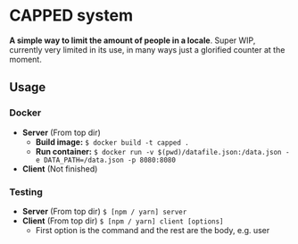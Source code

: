 # CAPPED system

**A simple way to limit the amount of people in a locale**. Super WIP, currently very limited in its use, in many ways just a glorified counter at the moment. 

## Usage

### Docker
- **Server** (From top dir)
  - **Build image:** `$ docker build -t capped .`
  - **Run container:** `$ docker run -v $(pwd)/datafile.json:/data.json -e DATA_PATH=/data.json -p 8080:8080`
- **Client** (Not finished)

### Testing
- **Server** (From top dir) `$ [npm / yarn] server`
- **Client** (From top dir) `$ [npm / yarn] client [options]`
  - First option is the command and the rest are the body, e.g. user
